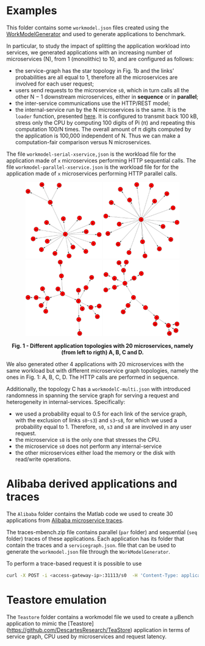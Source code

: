 # Examples

This folder contains some `workmodel.json` files created using the [WorkModelGenerator](../WorkModelGenerator/) and used to generate applications to benchmark.

In particular, to study the impact of splitting the application workload into services, we generated applications with an increasing number of microservices (N), from 1 (monolithic) to 10, and are configured as follows:
* the service-graph has the star topology in Fig. 1b and the links’ probabilities are all equal to 1, therefore all the microservices are involved for each user request;
* users send requests to the microservice `s0`, which in turn calls all the other N − 1 downstream microservices, either in **sequence** or in **parallel**;
* the inter-service communications use the HTTP/REST model;
* the internal-service run by the N microservices is the same. It is the `loader` function, presented [here](/Docs/Manual.md#Work-Model-Generator). It is configured to transmit back 100 kB, stress only the CPU by computing 100 digits of Pi (π) and repeating this computation 100/N times. The overall amount of π digits computed by the application is 100,000 independent of N. Thus we can make a computation-fair comparison versus N microservices.

The file `workmodel-serial-xservice,json` is the workload file for the application made of `x` microservices performing HTTP sequential calls. The file `workmodel-parallel-xservice.json` is the workload file for for the application made of `x` microservices performing HTTP parallel calls.
  

<p align="center">
<img width="200" src="servicegraphA.png"> 
<img width="200" src="servicegraphB.png">
<img width="200" src="servicegraphC.png">
<img width="200" src="servicegraphD.png">
<figcaption align = "center"><b>Fig. 1 - Different application topologies with 20 microservices, namely (from left to rigth) A, B, C and D.</b></figcaption>
</p>

We also generated other 4 applications with 20 microservices with the same workload but with different microservice graph topologies, namely the ones in Fig. 1: A, B, C, D. The HTTP calls are performed in sequence. 

Additionally, the topology C has a `workmodelC-multi.json` with introduced randomness in spanning the service graph for serving a request and heterogeneity in internal-services. Specifically:
* we used a probability equal to 0.5 for each link of the service graph, with the exclusion of links `s0`-`s3`) and `s3`-`s8`, for which we used a probability equal to 1. Therefore, `s0`, `s3` and `s8` are involved in any user request.
* the microservice `s8` is the only one that stresses the CPU. 
* the microservice `s0` does not perform any internal-service
* the other microservices either load the memory or the disk with read/write operations.


# Alibaba derived applications and traces
The `Alibaba` folder contains the Matlab code we used to create 30 applications from [Alibaba microservice traces](https://github.com/alibaba/clusterdata/tree/master/cluster-trace-microservices-v2021).

The traces-mbench.zip file contains parallel (`par` folder) and sequential (`seq` folder) traces of these applications. Each application has its folder that contain the traces and a `servicegraph.json`. file that can be used to generate the `workmodel.json` file through the `WorkModelGenerator`.

To perform a trace-based request it is possible to use 
```zsh
curl -X POST -i <access-gateway-ip>:31113/s0  -H 'Content-Type: application/json' -d @TRACE_FILE
```

# Teastore emulation
The `Teastore` folder contains a workmodel file we used to create a µBench application to mimic the [Teastore] (https://github.com/DescartesResearch/TeaStore) application in terms of service graph, CPU used by microservices and request latency.   